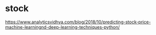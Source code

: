 # stock
 
https://www.analyticsvidhya.com/blog/2018/10/predicting-stock-price-machine-learningnd-deep-learning-techniques-python/
